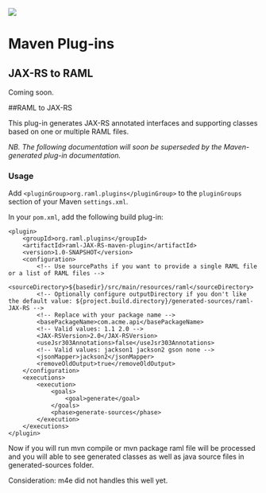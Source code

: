 ![](http://raml.org/images/logo.png)

# Maven Plug-ins

## JAX-RS to RAML

Coming soon.


##RAML to JAX-RS

This plug-in generates JAX-RS annotated interfaces and supporting classes based on one or multiple RAML files.

_NB. The following documentation will soon be superseded by the Maven-generated plug-in documentation._

### Usage

Add `<pluginGroup>org.raml.plugins</pluginGroup>` to the `pluginGroups` section of your Maven `settings.xml`.

In your `pom.xml`, add the following build plug-in:

    <plugin>
        <groupId>org.raml.plugins</groupId>
        <artifactId>raml-JAX-RS-maven-plugin</artifactId>
        <version>1.0-SNAPSHOT</version>
        <configuration>
            <!-- Use sourcePaths if you want to provide a single RAML file or a list of RAML files -->
            <sourceDirectory>${basedir}/src/main/resources/raml</sourceDirectory>
            <!-- Optionally configure outputDirectory if you don't like the default value: ${project.build.directory}/generated-sources/raml-JAX-RS -->
            <!-- Replace with your package name -->
            <basePackageName>com.acme.api</basePackageName>
            <!-- Valid values: 1.1 2.0 -->
            <JAX-RSVersion>2.0</JAX-RSVersion>
            <useJsr303Annotations>false</useJsr303Annotations>
            <!-- Valid values: jackson1 jackson2 gson none -->
            <jsonMapper>jackson2</jsonMapper>
            <removeOldOutput>true</removeOldOutput>
        </configuration>
        <executions>
            <execution>
                <goals>
                    <goal>generate</goal>
                </goals>
                <phase>generate-sources</phase>
            </execution>
        </executions>
    </plugin>

Now if you will run mvn compile or mvn package raml file will be processed and you will able to see generated classes as well as java source files in generated-sources folder.

Consideration: m4e did not handles this well yet.
